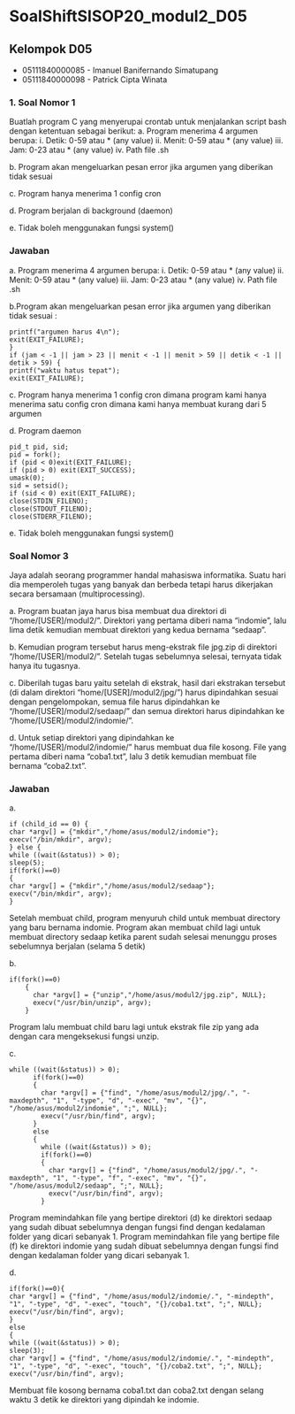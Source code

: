 # SoalShiftSISOP20_modul2_D05
## Kelompok D05
* 05111840000085 - Imanuel Banifernando Simatupang 
* 05111840000098 - Patrick Cipta Winata
### 1. Soal Nomor 1 
Buatlah program C yang menyerupai crontab untuk menjalankan script bash dengan
ketentuan sebagai berikut:
a. Program menerima 4 argumen berupa:
i. Detik: 0-59 atau * (any value)
ii. Menit: 0-59 atau * (any value)
iii. Jam: 0-23 atau * (any value)
iv. Path file .sh

b. Program akan mengeluarkan pesan error jika argumen yang diberikan tidak sesuai

c. Program hanya menerima 1 config cron

d. Program berjalan di background (daemon)

e. Tidak boleh menggunakan fungsi system()

### Jawaban

a. Program menerima 4 argumen berupa: i. Detik: 0-59 atau * (any value) ii. Menit: 0-59 atau * (any value) iii. Jam: 0-23 atau * (any value) iv. Path file .sh

b.Program akan mengeluarkan pesan error jika argumen yang diberikan tidak
sesuai :
```if (argc < 5 || argc > 5){
printf("argumen harus 4\n");
exit(EXIT_FAILURE);
}
if (jam < -1 || jam > 23 || menit < -1 || menit > 59 || detik < -1 || detik > 59) {
printf("waktu hatus tepat");
exit(EXIT_FAILURE);
```
c. Program hanya menerima 1 config cron dimana program kami hanya menerima satu config cron dimana kami hanya membuat kurang dari 5 argumen

d. Program daemon
```
pid_t pid, sid;
pid = fork();
if (pid < 0)exit(EXIT_FAILURE);
if (pid > 0) exit(EXIT_SUCCESS);
umask(0);
sid = setsid();
if (sid < 0) exit(EXIT_FAILURE);
close(STDIN_FILENO);
close(STDOUT_FILENO);
close(STDERR_FILENO);
```
e. Tidak boleh menggunakan fungsi system()


### Soal Nomor 3
Jaya adalah seorang programmer handal mahasiswa informatika. Suatu hari dia
memperoleh tugas yang banyak dan berbeda tetapi harus dikerjakan secara bersamaan
(multiprocessing).

a. Program buatan jaya harus bisa membuat dua direktori di
“/home/[USER]/modul2/”. Direktori yang pertama diberi nama “indomie”, lalu
lima detik kemudian membuat direktori yang kedua bernama “sedaap”.

b. Kemudian program tersebut harus meng-ekstrak file jpg.zip di direktori
“/home/[USER]/modul2/”. Setelah tugas sebelumnya selesai, ternyata tidak
hanya itu tugasnya.

c. Diberilah tugas baru yaitu setelah di ekstrak, hasil dari ekstrakan tersebut (di
dalam direktori “home/[USER]/modul2/jpg/”) harus dipindahkan sesuai dengan
pengelompokan, semua file harus dipindahkan ke
“/home/[USER]/modul2/sedaap/” dan semua direktori harus dipindahkan ke
“/home/[USER]/modul2/indomie/”.

d. Untuk setiap direktori yang dipindahkan ke “/home/[USER]/modul2/indomie/”
harus membuat dua file kosong. File yang pertama diberi nama “coba1.txt”, lalu
3 detik kemudian membuat file bernama “coba2.txt”.

### Jawaban

a. 
```
if (child_id == 0) {
char *argv[] = {"mkdir","/home/asus/modul2/indomie"};
execv("/bin/mkdir", argv);
} else {
while ((wait(&status)) > 0);
sleep(5);
if(fork()==0)
{
char *argv[] = {"mkdir","/home/asus/modul2/sedaap"};
execv("/bin/mkdir", argv);
}
```
    
Setelah membuat child, program menyuruh child untuk membuat directory yang baru bernama indomie. Program akan membuat child lagi untuk membuat directory sedaap ketika parent sudah selesai menunggu proses sebelumnya berjalan (selama 5 detik)

b. 
```
if(fork()==0)
    {
      char *argv[] = {"unzip","/home/asus/modul2/jpg.zip", NULL};
      execv("/usr/bin/unzip", argv);
    }
```

Program lalu membuat child baru lagi untuk ekstrak file zip yang ada dengan cara mengeksekusi fungsi unzip.

c. 
```
while ((wait(&status)) > 0);
      if(fork()==0)
      {
        char *argv[] = {"find", "/home/asus/modul2/jpg/.", "-maxdepth", "1", "-type", "d", "-exec", "mv", "{}", "/home/asus/modul2/indomie", ";", NULL};
        execv("/usr/bin/find", argv);
      }
      else
      {
        while ((wait(&status)) > 0);
        if(fork()==0)
        {
          char *argv[] = {"find", "/home/asus/modul2/jpg/.", "-maxdepth", "1", "-type", "f", "-exec", "mv", "{}", "/home/asus/modul2/sedaap", ";", NULL};
          execv("/usr/bin/find", argv);
        }  
```
Program memindahkan file yang bertipe direktori (d) ke direktori sedaap yang sudah dibuat sebelumnya dengan fungsi find dengan kedalaman folder yang dicari sebanyak 1. 
Program memindahkan file yang bertipe file (f) ke direktori indomie yang sudah dibuat sebelumnya dengan fungsi find dengan kedalaman folder yang dicari sebanyak 1.

d.
```
if(fork()==0){
char *argv[] = {"find", "/home/asus/modul2/indomie/.", "-mindepth", "1", "-type", "d", "-exec", "touch", "{}/coba1.txt", ";", NULL};
execv("/usr/bin/find", argv);
}
else
{
while ((wait(&status)) > 0);
sleep(3);
char *argv[] = {"find", "/home/asus/modul2/indomie/.", "-mindepth", "1", "-type", "d", "-exec", "touch", "{}/coba2.txt", ";", NULL};
execv("/usr/bin/find", argv); 
```

Membuat file kosong bernama coba1.txt dan coba2.txt dengan selang waktu 3 detik ke direktori yang dipindah ke indomie.
